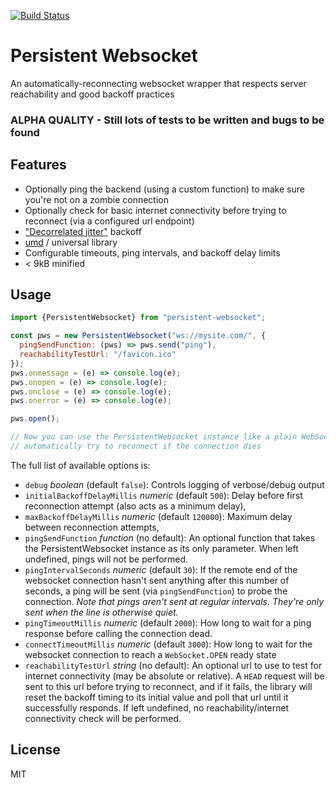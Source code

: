 [![Build Status](https://travis-ci.org/phound-inc/persistent-websocket.svg?branch=master)](https://travis-ci.org/phound-inc/persistent-websocket)

# Persistent Websocket

An automatically-reconnecting websocket wrapper that respects server reachability and good backoff practices

### ALPHA QUALITY - Still lots of tests to be written and bugs to be found


## Features

* Optionally ping the backend (using a custom function) to make sure you're not on a zombie connection
* Optionally check for basic internet connectivity before trying to reconnect (via a configured url endpoint) 
* ["Decorrelated jitter"](https://www.awsarchitectureblog.com/2015/03/backoff.html) backoff
* [umd](https://github.com/umdjs/umd) / universal library
* Configurable timeouts, ping intervals, and backoff delay limits
* < 9kB minified


## Usage
```javascript
import {PersistentWebsocket} from "persistent-websocket";

const pws = new PersistentWebsocket("ws://mysite.com/", {
  pingSendFunction: (pws) => pws.send("ping"),
  reachabilityTestUrl: "/favicon.ico"  
});
pws.onmessage = (e) => console.log(e);
pws.onopen = (e) => console.log(e);
pws.onclose = (e) => console.log(e);
pws.onerror = (e) => console.log(e);

pws.open();

// Now you can use the PersistentWebsocket instance like a plain WebSocket instance, except this instance will 
// automatically try to reconnect if the connection dies 
```

The full list of available options is:
* `debug` _boolean_ (default `false`): Controls logging of verbose/debug output
* `initialBackoffDelayMillis` _numeric_ (default `500`): Delay before first reconnection attempt (also acts as a minimum delay),
* `maxBackoffDelayMillis` _numeric_ (default `120000`): Maximum delay between reconnection attempts,
* `pingSendFunction` _function_ (no default): An optional function that takes the PersistentWebsocket instance as its only parameter. 
When left undefined, pings will not be performed.
* `pingIntervalSeconds` _numeric_ (default `30`): If the remote end of the websocket connection hasn't sent anything 
after this number of seconds, a ping will be sent (via `pingSendFunction`) to probe the connection. 
_Note that pings aren't sent at regular intervals. They're only sent when the line is otherwise quiet._
* `pingTimeoutMillis` _numeric_ (default `2000`): How long to wait for a ping response before calling the connection dead.
* `connectTimeoutMillis` _numeric_ (default `3000`): How long to wait for the websocket connection to reach a `WebSocket.OPEN` ready state
* `reachabilityTestUrl` _string_ (no default): An optional url to use to test for internet connectivity (may be absolute or relative). 
A `HEAD` request will be sent to this url before trying to reconnect, and if it fails, the library will reset the 
backoff timing to its initial value and poll that url until it successfully responds. If left undefined, no 
reachability/internet connectivity check will be performed.
 

## License
MIT

